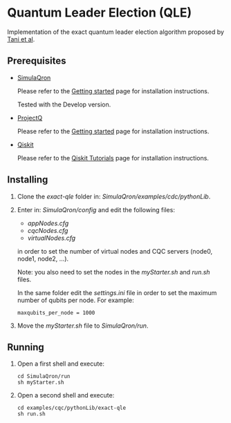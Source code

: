 # Quantum Leader Election (QLE)

Implementation of the exact quantum leader election algorithm proposed by [Tani et al](https://arxiv.org/abs/0712.4213).

## Prerequisites

* [SimulaQron](http://www.simulaqron.org/)

  Please refer to the [Getting started](https://softwarequtech.github.io/SimulaQron/html/GettingStarted.html) page for installation instructions.
  
  Tested with the Develop version.

* [ProjectQ](https://projectq.ch/)

  Please refer to the [Getting started](https://projectq.readthedocs.io/en/latest/tutorials.html#getting-started) page for installation instructions.

* [Qiskit](https://qiskit.org/)

  Please refer to the [Qiskit Tutorials](https://github.com/Qiskit/qiskit-tutorials/blob/master/INSTALL.md) page for installation instructions.

## Installing

1. Clone the *exact-qle* folder in: *SimulaQron/examples/cdc/pythonLib*.

2. Enter in: *SimulaQron/config* and edit the following files:
   - *appNodes.cfg*
   - *cqcNodes.cfg*
   - *virtualNodes.cfg*

   in order to set the number of virtual nodes and CQC servers (node0, node1, node2, ...).
   
   Note: you also need to set the nodes in the *myStarter.sh* and *run.sh* files.
   
   In the same folder edit the *settings.ini* file in order to set the maximum number of qubits per node. For example:
   ```
   maxqubits_per_node = 1000
   ```
   
3. Move the *myStarter.sh* file to *SimulaQron/run*.

## Running

1. Open a first shell and execute:
   ```
   cd SimulaQron/run
   sh myStarter.sh
   ```

2. Open a second shell and execute:
   ```
   cd examples/cqc/pythonLib/exact-qle
   sh run.sh
   ```
